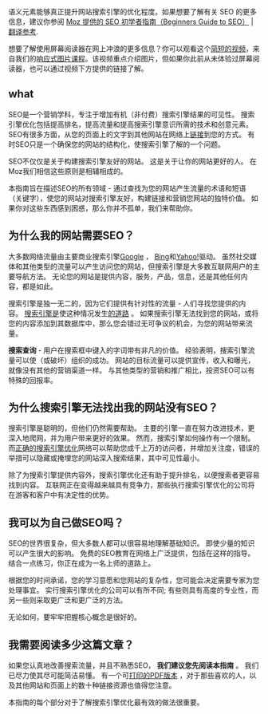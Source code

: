 语义元素能够真正提升网站搜索引擎的优化程度。如果想要了解有关 SEO 的更多信息，建议你参阅 [Moz 提供的 SEO 初学者指南（Beginners Guide to SEO）](https://moz.com/beginners-guide-to-seo) | [翻译参考](http://blog.sina.com.cn/s/blog_14992d4910102x950.html).

想要了解使用屏幕阅读器在网上冲浪的更多信息？你可以观看这个[简短的视频](https://classroom.udacity.com/courses/ud882/lessons/3574748851/concepts/37757186550923)，来自我们的[响应式图片课程](https://cn.udacity.com/course/responsive-images--ud882)。该视频重点介绍图片，但如果你此前从未体验过屏幕阅读器，也可以通过视频下方提供的链接了解。



## what

 SEO是一个营销学科，专注于增加有机（非付费）搜索引擎结果的可见性。 搜索引擎优化包括提高排名，提高流量和提高搜索引擎意识所需的技术和创意元素。 SEO有很多方面，从您的页面上的文字到其他网站在网络上[链接](https://translate.googleusercontent.com/translate_c?depth=1&hl=zh-CN&prev=search&rurl=translate.google.com&sl=en&sp=nmt4&u=https://moz.com/learn/seo/external-link&usg=ALkJrhjH7ThcK1oVyc-CdEU6WKQCpDQIJg)到您的方式。 有时SEO只是一个确保您的网站的结构化，使搜索引擎了解的一个问题。

 SEO不仅仅是关于构建搜索引擎友好的网站。 这是关于让你的网站更好的人。 在Moz我们相信这些原则是相辅相成的。

 本指南旨在描述SEO的所有领域 - 通过查找为您的网站产生流量的术语和短语（关键字），使您的网站对搜索引擎友好，构建链接和营销您网站的独特价值。 如果你对这些东西感到困惑，那么你并不孤单，我们来帮助你。



##  为什么我的网站需要SEO？

 大多数网络流量由主要商业搜索引擎[Google](https://translate.googleusercontent.com/translate_c?depth=1&hl=zh-CN&prev=search&rurl=translate.google.com&sl=en&sp=nmt4&u=http://www.google.com/&usg=ALkJrhgxJyT8U_C7s_zBagRpgH7DuaIdTw) ， [Bing](https://translate.googleusercontent.com/translate_c?depth=1&hl=zh-CN&prev=search&rurl=translate.google.com&sl=en&sp=nmt4&u=http://www.bing.com/&usg=ALkJrhgilvHLjbzXikCmuLVpd1a0P_aHLQ)和[Yahoo!](https://translate.googleusercontent.com/translate_c?depth=1&hl=zh-CN&prev=search&rurl=translate.google.com&sl=en&sp=nmt4&u=http://www.yahoo.com/&usg=ALkJrhi9Fd-ccCgsqeu9TiiNKveXMW_5xA)驱动。 虽然社交媒体和其他类型的流量可以产生访问您的网站，但搜索引擎是大多数互联网用户的主要导航方法。 无论您的网站是提供内容，服务，产品，信息，还是其他任何内容，都是如此。

 搜索引擎是独一无二的，因为它们提供有针对性的流量 - 人们寻找您提供的内容。 [搜索引擎是](https://translate.googleusercontent.com/translate_c?depth=1&hl=zh-CN&prev=search&rurl=translate.google.com&sl=en&sp=nmt4&u=https://moz.com/beginners-guide-to-seo/how-search-engines-operate&usg=ALkJrhgn4k6Y4Ol6JT2JR8_gH7tyq1bjZw)使这种情况发生[的道路](https://translate.googleusercontent.com/translate_c?depth=1&hl=zh-CN&prev=search&rurl=translate.google.com&sl=en&sp=nmt4&u=https://moz.com/beginners-guide-to-seo/how-search-engines-operate&usg=ALkJrhgn4k6Y4Ol6JT2JR8_gH7tyq1bjZw) 。 如果搜索引擎无法找到您的网站，或将您的内容添加到其数据库中，那么您会错过无可争议的机会，为您的网站带来流量。

 **搜索查询** - 用户在搜索框中键入的字词带有非凡的价值。 经验表明，搜索引擎流量可以使（或破坏）组织的成功。 网站的目标流量可以提供宣传，收入和曝光，就像没有其他的营销渠道一样。 与其他类型的营销和推广相比，投资SEO可以有特殊的回报率。



##  为什么搜索引擎无法找出我的网站没有SEO？

 搜索引擎是聪明的，但他们仍然需要帮助。 主要的引擎一直在努力改进技术，更深入地爬网，并为用户带来更好的效果。 然而，搜索引擎如何操作有一个限制。 而[正确的搜索引擎优化](https://translate.googleusercontent.com/translate_c?depth=1&hl=zh-CN&prev=search&rurl=translate.google.com&sl=en&sp=nmt4&u=https://moz.com/products/pro&usg=ALkJrhhNzL-f1X6TiPaWizJvefvXPkzMFw)网络可以帮助您成千上万的访问者，并增加关注度，错误的举措可以隐藏或掩埋您的网站深入搜索结果，其中可见性最小。

 除了为搜索引擎提供内容外，搜索引擎优化还有助于提升排名，以便搜索者更容易找到内容。 互联网正在变得越来越具有竞争力，那些执行搜索引擎优化的公司将在游客和客户中有决定性的优势。



##  我可以为自己做SEO吗？

 SEO的世界很复杂，但大多数人都可以很容易地理解基础知识。 即使少量的知识可以产生很大的影响。 免费的SEO教育在网络上广泛提供，包括在这样的指导。 结合一点练习，你正在成为一名上师的道路上。

 根据您的时间承诺，您的学习意愿和您网站的复杂性，您可能会决定需要专家为您处理事宜。 实行搜索引擎优化的公司可以有所不同; 有些则具有高度的专业性，而另一些则采取更广泛和更广泛的方法。

 无论如何，要牢牢把握核心概念是很好的。



##  我需要阅读多少这篇文章？

 如果您认真地改善搜索流量，并且不熟悉SEO， **我们建议您先阅读本指南** 。 我们已尽力使其尽可能简洁易懂。 有一个可[打印的PDF版本](https://translate.googleusercontent.com/translate_c?depth=1&hl=zh-CN&prev=search&rurl=translate.google.com&sl=en&sp=nmt4&u=http://d2eeipcrcdle6.guides/Moz-The-Beginners-Guide-To-SEO.pdf&usg=ALkJrhhhnVFL_qqI9UGqzZ7tvsJrXQKkXA) ，对于那些喜欢的人，以及其他网站和页面上的数十种链接资源也值得您注意。

 

 本指南的每个部分对于了解搜索引擎优化最有效的做法很重要。